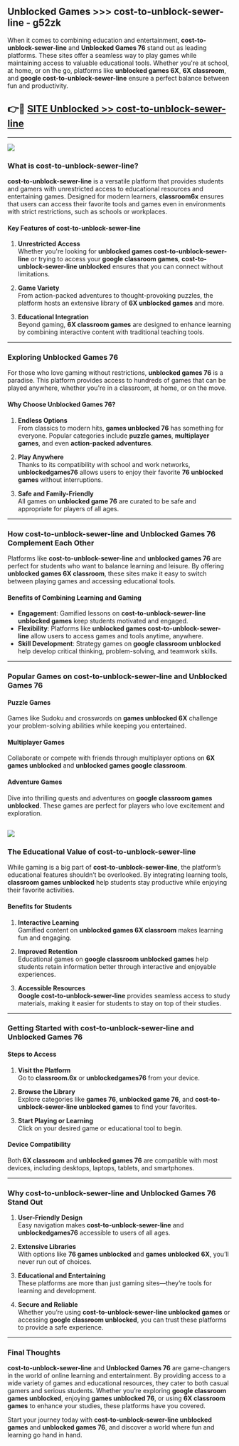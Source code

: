## Unblocked Games >>> cost-to-unblock-sewer-line - g52zk 

When it comes to combining education and entertainment, **cost-to-unblock-sewer-line** and **Unblocked Games 76** stand out as leading platforms. These sites offer a seamless way to play games while maintaining access to valuable educational tools. Whether you're at school, at home, or on the go, platforms like **unblocked games 6X**, **6X classroom**, and **google cost-to-unblock-sewer-line** ensure a perfect balance between fun and productivity.
## 👉🔴 [SITE Unblocked >> cost-to-unblock-sewer-line](http://premium.freeplayer.one?title=cost-to-unblock-sewer-line&ref=22JU)
---
<a href="http://premium.freeplayer.one?title=cost-to-unblock-sewer-line&ref=22JU/"><img src="https://github.com/user-attachments/assets/438f12ca-57a4-47a3-8ead-c64da593a1e5"/></a>
### What is cost-to-unblock-sewer-line?  

**cost-to-unblock-sewer-line** is a versatile platform that provides students and gamers with unrestricted access to educational resources and entertaining games. Designed for modern learners, **classroom6x** ensures that users can access their favorite tools and games even in environments with strict restrictions, such as schools or workplaces.  

#### Key Features of cost-to-unblock-sewer-line  

1. **Unrestricted Access**  
   Whether you're looking for **unblocked games cost-to-unblock-sewer-line** or trying to access your **google classroom games**, **cost-to-unblock-sewer-line unblocked** ensures that you can connect without limitations.  

2. **Game Variety**  
   From action-packed adventures to thought-provoking puzzles, the platform hosts an extensive library of **6X unblocked games** and more.  

3. **Educational Integration**  
   Beyond gaming, **6X classroom games** are designed to enhance learning by combining interactive content with traditional teaching tools.  



---

### Exploring Unblocked Games 76  

For those who love gaming without restrictions, **unblocked games 76** is a paradise. This platform provides access to hundreds of games that can be played anywhere, whether you're in a classroom, at home, or on the move.  

#### Why Choose Unblocked Games 76?  

1. **Endless Options**  
   From classics to modern hits, **games unblocked 76** has something for everyone. Popular categories include **puzzle games**, **multiplayer games**, and even **action-packed adventures**.  

2. **Play Anywhere**  
   Thanks to its compatibility with school and work networks, **unblockedgames76** allows users to enjoy their favorite **76 unblocked games** without interruptions.  

3. **Safe and Family-Friendly**  
   All games on **unblocked game 76** are curated to be safe and appropriate for players of all ages.  

---

### How cost-to-unblock-sewer-line and Unblocked Games 76 Complement Each Other  

Platforms like **cost-to-unblock-sewer-line** and **unblocked games 76** are perfect for students who want to balance learning and leisure. By offering **unblocked games 6X classroom**, these sites make it easy to switch between playing games and accessing educational tools.  

#### Benefits of Combining Learning and Gaming  

- **Engagement**: Gamified lessons on **cost-to-unblock-sewer-line unblocked games** keep students motivated and engaged.  
- **Flexibility**: Platforms like **unblocked games cost-to-unblock-sewer-line** allow users to access games and tools anytime, anywhere.  
- **Skill Development**: Strategy games on **google classroom unblocked** help develop critical thinking, problem-solving, and teamwork skills.  

---

### Popular Games on cost-to-unblock-sewer-line and Unblocked Games 76  

#### Puzzle Games  

Games like Sudoku and crosswords on **games unblocked 6X** challenge your problem-solving abilities while keeping you entertained.  

#### Multiplayer Games  

Collaborate or compete with friends through multiplayer options on **6X games unblocked** and **unblocked games google classroom**.  

#### Adventure Games  

Dive into thrilling quests and adventures on **google classroom games unblocked**. These games are perfect for players who love excitement and exploration.  

<a href="http://download.freeplayer.one?title=cost-to-unblock-sewer-line&ref=23D/"><img src="https://github.com/user-attachments/assets/fe0c3e91-c8e1-489c-acf0-e2f614c12fb8"/></a>
---

### The Educational Value of cost-to-unblock-sewer-line  

While gaming is a big part of **cost-to-unblock-sewer-line**, the platform’s educational features shouldn’t be overlooked. By integrating learning tools, **classroom games unblocked** help students stay productive while enjoying their favorite activities.  

#### Benefits for Students  

1. **Interactive Learning**  
   Gamified content on **unblocked games 6X classroom** makes learning fun and engaging.  

2. **Improved Retention**  
   Educational games on **google classroom unblocked games** help students retain information better through interactive and enjoyable experiences.  

3. **Accessible Resources**  
   **Google cost-to-unblock-sewer-line** provides seamless access to study materials, making it easier for students to stay on top of their studies.  

---

### Getting Started with cost-to-unblock-sewer-line and Unblocked Games 76  

#### Steps to Access  

1. **Visit the Platform**  
   Go to **classroom.6x** or **unblockedgames76** from your device.  

2. **Browse the Library**  
   Explore categories like **games 76**, **unblocked game 76**, and **cost-to-unblock-sewer-line unblocked games** to find your favorites.  

3. **Start Playing or Learning**  
   Click on your desired game or educational tool to begin.  

#### Device Compatibility  

Both **6X classroom** and **unblocked games 76** are compatible with most devices, including desktops, laptops, tablets, and smartphones.  

---

### Why cost-to-unblock-sewer-line and Unblocked Games 76 Stand Out  

1. **User-Friendly Design**  
   Easy navigation makes **cost-to-unblock-sewer-line** and **unblockedgames76** accessible to users of all ages.  

2. **Extensive Libraries**  
   With options like **76 games unblocked** and **games unblocked 6X**, you’ll never run out of choices.  

3. **Educational and Entertaining**  
   These platforms are more than just gaming sites—they’re tools for learning and development.  

4. **Secure and Reliable**  
   Whether you’re using **cost-to-unblock-sewer-line unblocked games** or accessing **google classroom unblocked**, you can trust these platforms to provide a safe experience.  

---

### Final Thoughts  

**cost-to-unblock-sewer-line** and **Unblocked Games 76** are game-changers in the world of online learning and entertainment. By providing access to a wide variety of games and educational resources, they cater to both casual gamers and serious students. Whether you’re exploring **google classroom games unblocked**, enjoying **games unblocked 76**, or using **6X classroom games** to enhance your studies, these platforms have you covered.  

Start your journey today with **cost-to-unblock-sewer-line unblocked games** and **unblocked games 76**, and discover a world where fun and learning go hand in hand.  